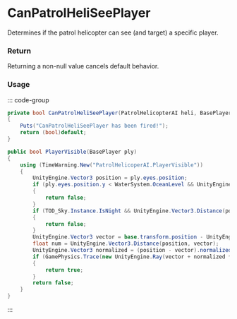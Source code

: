 # CanPatrolHeliSeePlayer
<Badge type="info" text="Global"/><Badge type="danger" text="Carbon Compatible"/>
Determines if the patrol helicopter can see (and target) a specific player.

### Return
Returning a non-null value cancels default behavior.

### Usage
::: code-group
```csharp [Example]
private bool CanPatrolHeliSeePlayer(PatrolHelicopterAI heli, BasePlayer player)
{
	Puts("CanPatrolHeliSeePlayer has been fired!");
	return (bool)default;
}
```
```csharp [Source — Assembly-CSharp @ PatrolHelicopterAI]
public bool PlayerVisible(BasePlayer ply)
{
	using (TimeWarning.New("PatrolHelicoperAI.PlayerVisible"))
	{
		UnityEngine.Vector3 position = ply.eyes.position;
		if (ply.eyes.position.y < WaterSystem.OceanLevel && UnityEngine.Mathf.Abs(WaterSystem.OceanLevel - ply.eyes.position.y) > oceanDepthTargetCutoff)
		{
			return false;
		}
		if (TOD_Sky.Instance.IsNight && UnityEngine.Vector3.Distance(position, interestZoneOrigin) > 40f)
		{
			return false;
		}
		UnityEngine.Vector3 vector = base.transform.position - UnityEngine.Vector3.up * 6f;
		float num = UnityEngine.Vector3.Distance(position, vector);
		UnityEngine.Vector3 normalized = (position - vector).normalized;
		if (GamePhysics.Trace(new UnityEngine.Ray(vector + normalized * 5f, normalized), 0f, out var hitInfo, num * 1.1f, 1218652417) && UnityEngine.GameObjectEx.ToBaseEntity(hitInfo.collider.gameObject) == ply)
		{
			return true;
		}
		return false;
	}
}

```
:::
